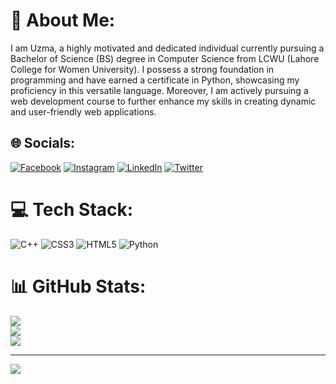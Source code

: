 # 💫 About Me:
I am Uzma, a highly motivated and dedicated individual currently pursuing a Bachelor of Science (BS) degree in Computer Science from LCWU (Lahore College for Women University). I possess a strong foundation in programming and have earned a certificate in Python, showcasing my proficiency in this versatile language. Moreover, I am actively pursuing a web development course to further enhance my skills in creating dynamic and user-friendly web applications.


## 🌐 Socials:
[![Facebook](https://img.shields.io/badge/Facebook-%231877F2.svg?logo=Facebook&logoColor=white)](https://facebook.com/https://www.facebook.com/profile.php?id=100080368220875&mibextid=ZbWKwL) [![Instagram](https://img.shields.io/badge/Instagram-%23E4405F.svg?logo=Instagram&logoColor=white)](https://instagram.com/http://instagram.com/uzmamahnnor) [![LinkedIn](https://img.shields.io/badge/LinkedIn-%230077B5.svg?logo=linkedin&logoColor=white)](https://linkedin.com/in/http://www.linkedin.com/in/uzma-mahnoor-62597a268) [![Twitter](https://img.shields.io/badge/Twitter-%231DA1F2.svg?logo=Twitter&logoColor=white)](https://twitter.com/https://twitter.com/Mahnoor05411098?t=AwQF45_hxsvvEJ_4wAqzBw&s=08) 

# 💻 Tech Stack:
![C++](https://img.shields.io/badge/c++-%2300599C.svg?style=for-the-badge&logo=c%2B%2B&logoColor=white) ![CSS3](https://img.shields.io/badge/css3-%231572B6.svg?style=for-the-badge&logo=css3&logoColor=white) ![HTML5](https://img.shields.io/badge/html5-%23E34F26.svg?style=for-the-badge&logo=html5&logoColor=white) ![Python](https://img.shields.io/badge/python-3670A0?style=for-the-badge&logo=python&logoColor=ffdd54)
# 📊 GitHub Stats:
![](https://github-readme-stats.vercel.app/api?username=UZMA63&theme=dark&hide_border=false&include_all_commits=false&count_private=false)<br/>
![](https://github-readme-streak-stats.herokuapp.com/?user=UZMA63&theme=dark&hide_border=false)<br/>
![](https://github-readme-stats.vercel.app/api/top-langs/?username=UZMA63&theme=dark&hide_border=false&include_all_commits=false&count_private=false&layout=compact)

---
[![](https://visitcount.itsvg.in/api?id=UZMA63&icon=0&color=0)](https://visitcount.itsvg.in)

<!-- Proudly created with GPRM ( https://gprm.itsvg.in ) -->
